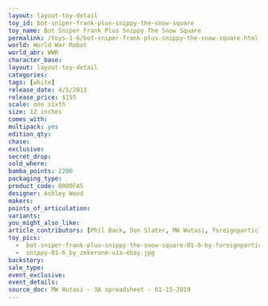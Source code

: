 ```yaml
---
layout: layout-toy-detail 
toy_id: bot-sniper-frank-plus-snippy-the-snow-square
toy_name: Bot Sniper Frank Plus Snippy The Snow Square
permalink: /toys-1-6/bot-sniper-frank-plus-snippy-the-snow-square.html
world: World War Robot
world_abr: WWR
character_base: 
layout: layout-toy-detail
categories: 
tags: [white]
release_date: 4/5/2013
release_price: $155 
scale: one sixth
size: 12 inches
comes_with: 
multipack: yes
edition_qty: 
chase: 
exclusive: 
secret_drop: 
sold_where: 
bamba_points: 2200
packaging_type: 
product_code: 0000FAS
designer: Ashley Wood
makers: 
points_of_articulation: 
variants: 
you_might_also_like: 
article_contributors: [Phil Back, Don Slater, MW Wutasi, foreignparticle, zekerone]
toy_pics: 
  -  bot-sniper-frank-plus-snippy-the-snow-square-01-6-by-foreignparticle.jpg
  -  snippy-01-6_by_zekerone-via-ebay.jpg
backstory: 
sale_type: 
event_exclusive: 
event_details: 
source_doc: MW Wutasi - 3A spreadsheet - 01-15-2019
---
```

